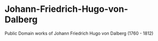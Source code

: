 # Johann-Friedrich-Hugo-von-Dalberg
Public Domain works of Johann Friedrich Hugo von Dalberg (1760 - 1812)
